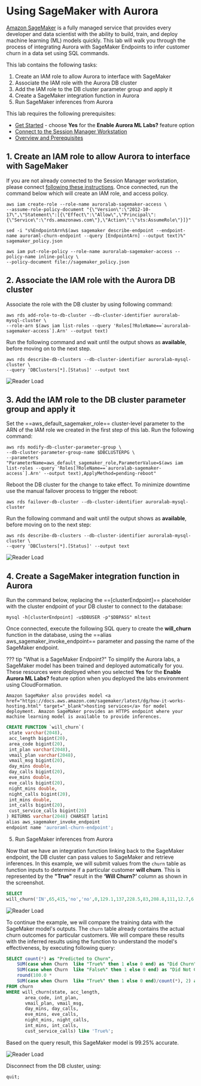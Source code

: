 # Using SageMaker with Aurora

<a href="https://aws.amazon.com/sagemaker/" target="_blank">Amazon SageMaker</a> is a fully managed service that provides every developer and data scientist with the ability to build, train, and deploy machine learning (ML) models quickly. This lab will walk you through the process of integrating Aurora with SageMaker Endpoints to infer customer churn in a data set using SQL commands.

This lab contains the following tasks:

1. Create an IAM role to allow Aurora to interface with SageMaker
2. Associate the IAM role with the Aurora DB cluster
3. Add the IAM role to the DB cluster parameter group and apply it
4. Create a SageMaker integration function in Aurora
5. Run SageMaker inferences from Aurora

This lab requires the following prerequisites:

* [Get Started](/prereqs/environment/) - choose **Yes** for the **Enable Aurora ML Labs?** feature option
* [Connect to the Session Manager Workstation](/prereqs/connect/)
* [Overview and Prerequisites](/ml/overview/)

## 1. Create an IAM role to allow Aurora to interface with SageMaker

If you are not already connected to the Session Manager workstation, please connect [following these instructions](/prereqs/connect/). Once connected, run the command below which will create an IAM role, and access policy.

```shell
aws iam create-role --role-name auroralab-sagemaker-access \
--assume-role-policy-document "{\"Version\":\"2012-10-17\",\"Statement\":[{\"Effect\":\"Allow\",\"Principal\":{\"Service\":\"rds.amazonaws.com\"},\"Action\":\"sts:AssumeRole\"}]}"

sed -i "s%EndpointArn%$(aws sagemaker describe-endpoint --endpoint-name auroraml-churn-endpoint --query [EndpointArn] --output text)%" sagemaker_policy.json

aws iam put-role-policy --role-name auroralab-sagemaker-access --policy-name inline-policy \
--policy-document file://sagemaker_policy.json
```

## 2. Associate the IAM role with the Aurora DB cluster

Associate the role with the DB cluster by using following command:

```shell
aws rds add-role-to-db-cluster --db-cluster-identifier auroralab-mysql-cluster \
--role-arn $(aws iam list-roles --query 'Roles[?RoleName==`auroralab-sagemaker-access`].Arn' --output text)
```		

Run the following command and wait until the output shows as **available**, before moving on to the next step.

```shell
aws rds describe-db-clusters --db-cluster-identifier auroralab-mysql-cluster \
--query 'DBClusters[*].[Status]' --output text
```

<span class="image">![Reader Load](/ml/comprehend/2-dbcluster-available.png?raw=true)</span>

## 3. Add the IAM role to the DB cluster parameter group and apply it

Set the ==aws_default_sagemaker_role== cluster-level parameter to the ARN of the IAM role we created in the first step of this lab. Run the following command:

```shell
aws rds modify-db-cluster-parameter-group \
--db-cluster-parameter-group-name $DBCLUSTERPG \
--parameters "ParameterName=aws_default_sagemaker_role,ParameterValue=$(aws iam list-roles --query 'Roles[?RoleName==`auroralab-sagemaker-access`].Arn' --output text),ApplyMethod=pending-reboot"
```

Reboot the DB cluster for the change to take effect. To minimize downtime use the manual failover process to trigger the reboot:

```shell
aws rds failover-db-cluster --db-cluster-identifier auroralab-mysql-cluster
```

Run the following command and wait until the output shows as **available**, before moving on to the next step:

```shell
aws rds describe-db-clusters --db-cluster-identifier auroralab-mysql-cluster \
--query 'DBClusters[*].[Status]' --output text
```

<span class="image">![Reader Load](/ml/comprehend/2-dbcluster-available.png?raw=true)</span>

## 4. Create a SageMaker integration function in Aurora

Run the command below, replacing the ==[clusterEndpoint]== placeholder with the cluster endpoint of your DB cluster to connect to the database:

```shell
mysql -h[clusterEndpoint] -u$DBUSER -p"$DBPASS" mltest
```

Once connected, execute the following SQL query to create the **will_churn** function in the database, using the ==alias aws_sagemaker_invoke_endpoint== parameter and passing the name of the SageMaker endpoint.  

??? tip "What is a SageMaker Endpoint?"
	To simplify the Aurora labs, a SageMaker model has been trained and deployed automatically for you. These resources were deployed when you selected **Yes** for the **Enable Aurora ML Labs?** feature option when you deployed the labs environment using CloudFormation.

	Amazon SageMaker also provides model <a href="https://docs.aws.amazon.com/sagemaker/latest/dg/how-it-works-hosting.html" target="_blank">hosting services</a> for model deployment. Amazon SageMaker provides an HTTPS endpoint where your machine learning model is available to provide inferences.



```sql
CREATE FUNCTION `will_churn`(
 state varchar(2048),
 acc_length bigint(20),
 area_code bigint(20),
 int_plan varchar(2048),
 vmail_plan varchar(2048),
 vmail_msg bigint(20),
 day_mins double,
 day_calls bigint(20),
 eve_mins double,
 eve_calls bigint(20),
 night_mins double,
 night_calls bigint(20),
 int_mins double,
 int_calls bigint(20),
 cust_service_calls bigint(20)
) RETURNS varchar(2048) CHARSET latin1
alias aws_sagemaker_invoke_endpoint
endpoint name 'auroraml-churn-endpoint';
```

5. Run SageMaker inferences from Aurora

Now that we have an integration function linking back to the SageMaker endpoint, the DB cluster can pass values to SageMaker and retrieve inferences. In this example, we will submit values from the `churn` table as function inputs to determine if a particular customer **will churn**. This is represented by the **"True"** result in the **‘Will Churn?’** column as shown in the screenshot.

```sql
SELECT
will_churn('IN',65,415,'no','no',0,129.1,137,228.5,83,208.8,111,12.7,6,4) as 'Will Churn?';
```

<span class="image">![Reader Load](/ml/sagemaker/1-sagemaker-out.png?raw=true)</span>

To continue the example, we will compare the training data with the SageMaker model's outputs. The `churn` table already contains the actual churn outcomes for particular customers. We will compare these results with the inferred results using the function to understand the model's effectiveness, by executing following query:

```sql
SELECT count(*) as "Predicted to Churn",
	SUM(case when Churn  like "True%" then 1 else 0 end) as "Did Churn",
	SUM(case when Churn  like "False%" then 1 else 0 end) as "Did Not Churn",
	round(100.0 *
	SUM(case when Churn  like "True%" then 1 else 0 end)/count(*), 2) as "Accuracy %"
FROM churn
WHERE will_churn(state, acc_length,
       area_code, int_plan,
       vmail_plan, vmail_msg,
       day_mins, day_calls,
       eve_mins, eve_calls,
       night_mins, night_calls,
       int_mins, int_calls,
       cust_service_calls) like 'True%';  
```

Based on the query result, this SageMaker model is 99.25% accurate.

<span class="image">![Reader Load](/ml/sagemaker/2-sagemaker-function-out.png?raw=true)</span>

Disconnect from the DB cluster, using:

```sql
quit;
```
